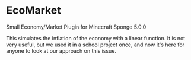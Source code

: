 # EcoMarket
Small Economy/Market Plugin for Minecraft Sponge 5.0.0

This simulates the inflation of the economy with a linear function.
It is not very useful, but we used it in a school project once, and now it's here for anyone to look at our approach on this issue.
